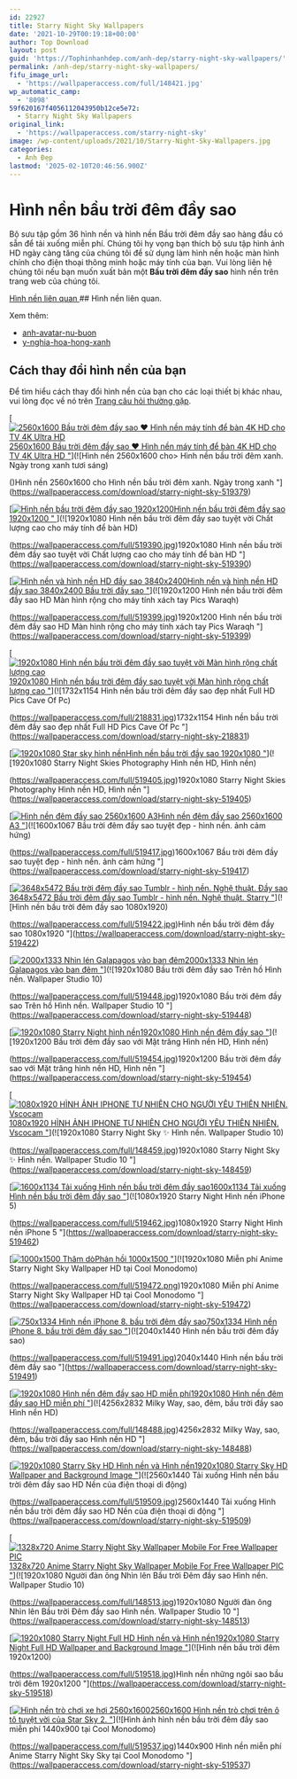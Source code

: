 ```yaml
---
id: 22927
title: Starry Night Sky Wallpapers
date: '2021-10-29T00:19:18+00:00'
author: Top Download
layout: post
guid: 'https://Tophinhanhdep.com/anh-dep/starry-night-sky-wallpapers/'
permalink: /anh-dep/starry-night-sky-wallpapers/
fifu_image_url:
  - 'https://wallpaperaccess.com/full/148421.jpg'
wp_automatic_camp:
  - '8098'
59f620167f4056112043950b12ce5e72:
  - Starry Night Sky Wallpapers
original_link:
  - 'https://wallpaperaccess.com/starry-night-sky'
image: /wp-content/uploads/2021/10/Starry-Night-Sky-Wallpapers.jpg
categories:
  - Ảnh Đẹp
lastmod: '2025-02-10T20:46:56.900Z'
---
```

# Hình nền bầu trời đêm đầy sao

Bộ sưu tập gồm 36 hình nền và hình nền Bầu trời đêm đầy sao hàng đầu có sẵn để tải xuống miễn phí. Chúng tôi hy vọng bạn thích bộ sưu tập hình ảnh HD ngày càng tăng của chúng tôi để sử dụng làm hình nền hoặc màn hình chính cho điện thoại thông minh hoặc máy tính của bạn. Vui lòng liên hệ chúng tôi nếu bạn muốn xuất bản một **Bầu trời đêm đầy sao** hình nền trên trang web của chúng tôi.

[Hình nền liên quan ](#related) ## Hình nền liên quan.

   
 Xem thêm:

   
- [anh-avatar-nu-buon](https://tophinhanhdep.com/anh-avatar/anh-avatar-nu-buon/)
- [y-nghia-hoa-hong-xanh](https://tophinhanhdep.com/hoa-hong/y-nghia-hoa-hong-xanh/)

## Cách thay đổi hình nền của bạn

Để tìm hiểu cách thay đổi hình nền của bạn cho các loại thiết bị khác nhau, vui lòng đọc về nó trên [Trang câu hỏi thường gặp](https://tophinhanhdep.com/faq/).

  
[[![2560x1600 Bầu trời đêm đầy sao ❤ Hình nền máy tính để bàn 4K HD cho TV 4K Ultra HD](https://wallpaperaccess.com/full/148421.jpg)2560x1600 Bầu trời đêm đầy sao ❤ Hình nền máy tính để bàn 4K HD cho TV 4K Ultra HD "](https://wallpaperaccess.com/download/starry-night-sky-148421)](![Hình nền 2560x1600 cho> Hình nền bầu trời đêm xanh.  Ngày trong xanh tươi sáng)

()Hình nền 2560x1600 cho Hình nền bầu trời đêm xanh. Ngày trong xanh "](https://wallpaperaccess.com/download/starry-night-sky-519379)

[[![Hình nền bầu trời đêm đầy sao 1920x1200](https://wallpaperaccess.com/full/519381.jpg)Hình nền bầu trời đêm đầy sao 1920x1200 " ](https://wallpaperaccess.com/download/starry-night-sky-519381)](![1920x1080 Hình nền bầu trời đêm đầy sao tuyệt vời Chất lượng cao cho máy tính để bàn HD)

(https://wallpaperaccess.com/full/519390.jpg)1920x1080 Hình nền bầu trời đêm đầy sao tuyệt vời Chất lượng cao cho máy tính để bàn HD "](https://wallpaperaccess.com/download/starry-night-sky-519390)

[[![Hình nền và hình nền HD đầy sao 3840x2400](https://wallpaperaccess.com/full/149357.jpg)Hình nền và hình nền HD đầy sao 3840x2400 Bầu trời đầy sao "](https://wallpaperaccess.com/download/starry-night-sky-149357)](![1920x1200 Hình nền bầu trời đêm đầy sao HD Màn hình rộng cho máy tính xách tay Pics Waraqh)

(https://wallpaperaccess.com/full/519399.jpg)1920x1200 Hình nền bầu trời đêm đầy sao HD Màn hình rộng cho máy tính xách tay Pics Waraqh "](https://wallpaperaccess.com/download/starry-night-sky-519399)

[[![1920x1080 Hình nền bầu trời đêm đầy sao tuyệt vời Màn hình rộng chất lượng cao](https://wallpaperaccess.com/full/253827.jpg)1920x1080 Hình nền bầu trời đêm đầy sao tuyệt vời Màn hình rộng chất lượng cao "](https://wallpaperaccess.com/download/starry-night-sky-253827)](![1732x1154 Hình nền bầu trời đêm đầy sao đẹp nhất Full HD Pics Cave Of Pc)

(https://wallpaperaccess.com/full/218831.jpg)1732x1154 Hình nền bầu trời đêm đầy sao đẹp nhất Full HD Pics Cave Of Pc "](https://wallpaperaccess.com/download/starry-night-sky-218831)

[[![1920x1080 Star sky hình nền](https://wallpaperaccess.com/full/148431.jpg)Hình nền bầu trời đầy sao 1920x1080 "](https://wallpaperaccess.com/download/starry-night-sky-148431)](![1920x1080 Starry Night Skies Photography Hình nền HD, Hình nền)

(https://wallpaperaccess.com/full/519405.jpg)1920x1080 Starry Night Skies Photography Hình nền HD, Hình nền "](https://wallpaperaccess.com/download/starry-night-sky-519405)

[[![Hình nền đêm đầy sao 2560x1600 A3](https://wallpaperaccess.com/full/519411.jpg)Hình nền đêm đầy sao 2560x1600 A3 "](https://wallpaperaccess.com/download/starry-night-sky-519411)](![1600x1067 Bầu trời đêm đầy sao tuyệt đẹp - hình nền.  ảnh cảm hứng)

(https://wallpaperaccess.com/full/519417.jpg)1600x1067 Bầu trời đêm đầy sao tuyệt đẹp - hình nền. ảnh cảm hứng "](https://wallpaperaccess.com/download/starry-night-sky-519417)

[[![3648x5472 Bầu trời đêm đầy sao Tumblr - hình nền.  Nghệ thuật.  Đầy sao](https://wallpaperaccess.com/full/519419.jpg)3648x5472 Bầu trời đêm đầy sao Tumblr - hình nền. Nghệ thuật. Starry "](https://wallpaperaccess.com/download/starry-night-sky-519419)](![Hình nền bầu trời đêm đầy sao 1080x1920)

(https://wallpaperaccess.com/full/519422.jpg)Hình nền bầu trời đêm đầy sao 1080x1920 "](https://wallpaperaccess.com/download/starry-night-sky-519422)

[[![2000x1333 Nhìn lén Galapagos vào ban đêm](https://wallpaperaccess.com/full/519429.png)2000x1333 Nhìn lén Galapagos vào ban đêm "](https://wallpaperaccess.com/download/starry-night-sky-519429)](![1920x1080 Bầu trời đêm đầy sao Trên hồ Hình nền.  Wallpaper Studio 10)

(https://wallpaperaccess.com/full/519448.jpg)1920x1080 Bầu trời đêm đầy sao Trên hồ Hình nền. Wallpaper Studio 10 "](https://wallpaperaccess.com/download/starry-night-sky-519448)

[[![1920x1080 Starry Night hình nền](https://wallpaperaccess.com/full/519451.jpg)1920x1080 Hình nền đêm đầy sao "](https://wallpaperaccess.com/download/starry-night-sky-519451)](![1920x1200 Bầu trời đêm đầy sao với Mặt trăng Hình nền HD, Hình nền)

(https://wallpaperaccess.com/full/519454.jpg)1920x1200 Bầu trời đêm đầy sao với Mặt trăng hình nền HD, Hình nền "](https://wallpaperaccess.com/download/starry-night-sky-519454)

[[![1080x1920 HÌNH ẢNH IPHONE TỰ NHIÊN CHO NGƯỜI YÊU THIÊN NHIÊN.  Vscocam](https://wallpaperaccess.com/full/148449.jpg)1080x1920 HÌNH ẢNH IPHONE TỰ NHIÊN CHO NGƯỜI YÊU THIÊN NHIÊN. Vscocam "](https://wallpaperaccess.com/download/starry-night-sky-148449)](![1920x1080 Starry Night Sky ✨ Hình nền.  Wallpaper Studio 10)

(https://wallpaperaccess.com/full/148459.jpg)1920x1080 Starry Night Sky ✨ Hình nền. Wallpaper Studio 10 "](https://wallpaperaccess.com/download/starry-night-sky-148459)

[[![1600x1134 Tải xuống Hình nền bầu trời đêm đầy sao](https://wallpaperaccess.com/full/519459.jpg)1600x1134 Tải xuống Hình nền bầu trời đêm đầy sao "](https://wallpaperaccess.com/download/starry-night-sky-519459)](![1080x1920 Starry Night Hình nền iPhone 5)

(https://wallpaperaccess.com/full/519462.jpg)1080x1920 Starry Night Hình nền iPhone 5 "](https://wallpaperaccess.com/download/starry-night-sky-519462)

[[![1000x1500 Thăm dò](https://wallpaperaccess.com/full/148476.jpg)Phản hồi 1000x1500 "](https://wallpaperaccess.com/download/starry-night-sky-148476)](![1920x1080 Miễn phí Anime Starry Night Sky Wallpaper HD tại Cool Monodomo)

(https://wallpaperaccess.com/full/519472.png)1920x1080 Miễn phí Anime Starry Night Sky Wallpaper HD tại Cool Monodomo "](https://wallpaperaccess.com/download/starry-night-sky-519472)

[[![750x1334 Hình nền iPhone 8.  bầu trời đêm đầy sao](https://wallpaperaccess.com/full/519488.jpg)750x1334 Hình nền iPhone 8. bầu trời đêm đầy sao "](https://wallpaperaccess.com/download/starry-night-sky-519488)](![2040x1440 Hình nền bầu trời đêm đầy sao)

(https://wallpaperaccess.com/full/519491.jpg)2040x1440 Hình nền bầu trời đêm đầy sao "](https://wallpaperaccess.com/download/starry-night-sky-519491)

[[![1920x1080 Hình nền đêm đầy sao HD miễn phí](https://wallpaperaccess.com/full/519502.jpg)1920x1080 Hình nền đêm đầy sao HD miễn phí "](https://wallpaperaccess.com/download/starry-night-sky-519502)](![4256x2832 Milky Way, sao, đêm, bầu trời đầy sao Hình nền HD)

(https://wallpaperaccess.com/full/148488.jpg)4256x2832 Milky Way, sao, đêm, bầu trời đầy sao Hình nền HD "](https://wallpaperaccess.com/download/starry-night-sky-148488)

[[![1920x1080 Starry Sky HD Hình nền và Hình nền](https://wallpaperaccess.com/full/58348.jpg)1920x1080 Starry Sky HD Wallpaper and Background Image "](https://wallpaperaccess.com/download/starry-night-sky-58348)](![2560x1440 Tải xuống Hình nền bầu trời đêm đầy sao HD Nền của điện thoại di động)

(https://wallpaperaccess.com/full/519509.jpg)2560x1440 Tải xuống Hình nền bầu trời đêm đầy sao HD Nền của điện thoại di động "](https://wallpaperaccess.com/download/starry-night-sky-519509)

[[![1328x720 Anime Starry Night Sky Wallpaper Mobile For Free Wallpaper PIC](https://wallpaperaccess.com/full/478491.jpg)1328x720 Anime Starry Night Sky Wallpaper Mobile For Free Wallpaper PIC "](https://wallpaperaccess.com/download/starry-night-sky-478491)](![1920x1080 Người đàn ông Nhìn lên Bầu trời Đêm đầy sao Hình nền.  Wallpaper Studio 10)

(https://wallpaperaccess.com/full/148513.jpg)1920x1080 Người đàn ông Nhìn lên Bầu trời Đêm đầy sao Hình nền. Wallpaper Studio 10 "](https://wallpaperaccess.com/download/starry-night-sky-148513)

[[![1920x1080 Starry Night Full HD Hình nền và Hình nền](https://wallpaperaccess.com/full/519517.jpg)1920x1080 Starry Night Full HD Wallpaper and Background Image "](https://wallpaperaccess.com/download/starry-night-sky-519517)](![Hình nền bầu trời đêm 1920x1200)

(https://wallpaperaccess.com/full/519518.jpg)Hình nền những ngôi sao bầu trời đêm 1920x1200 "](https://wallpaperaccess.com/download/starry-night-sky-519518)

[[![Hình nền trò chơi xe hơi 2560x1600](https://wallpaperaccess.com/full/218850.jpg)2560x1600 Hình nền trò chơi trên ô tô tuyệt vời của Star Sky 2. "](https://wallpaperaccess.com/download/starry-night-sky-218850)](![Hình ảnh hình nền bầu trời đêm đầy sao miễn phí 1440x900 tại Cool Monodomo)

(https://wallpaperaccess.com/full/519537.jpg)1440x900 Hình nền miễn phí Anime Starry Night Sky Sky tại Cool Monodomo "](https://wallpaperaccess.com/download/starry-night-sky-519537)
